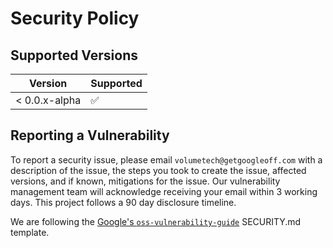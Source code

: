 # Security Policy

## Supported Versions

|    Version    |      Supported     |
| ------------- | ------------------ |
| < 0.0.x-alpha | :white_check_mark: |

## Reporting a Vulnerability

To report a security issue, please email `volumetech@getgoogleoff.com` with a description of the issue, the steps you took to create the issue, affected versions, and if known, mitigations for the issue. Our vulnerability management team will acknowledge receiving your email within 3 working days. This project follows a 90 day disclosure timeline.

We are following the [Google's `oss-vulnerability-guide`](https://github.com/google/oss-vulnerability-guide/) SECURITY.md template.
